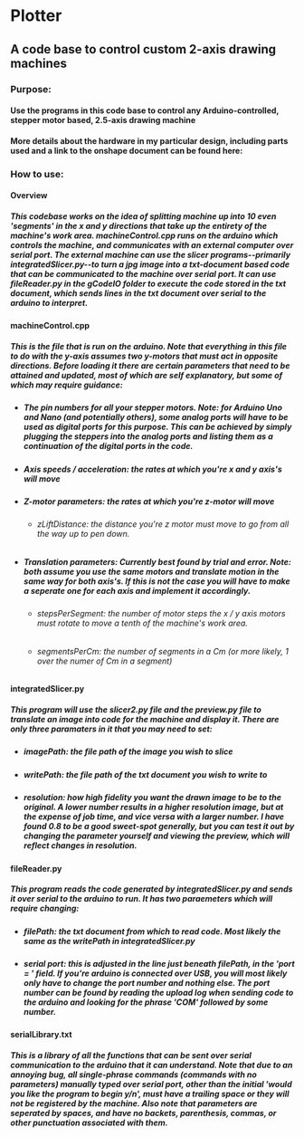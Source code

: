 # Plotter
## A code base to control custom 2-axis drawing machines

### **Purpose:**
#### Use the programs in this code base to control any Arduino-controlled, stepper motor based, 2.5-axis drawing machine
#### More details about the hardware in my particular design, including parts used and a link to the onshape document can be found here: 

### **How to use:**
#### **Overview**
##### This codebase works on the idea of splitting machine up into 10 even 'segments' in the x and y directions that take up the entirety of the machine's work area. machineControl.cpp runs on the arduino which controls the machine, and communicates with an external computer over serial port. The external machine can use the slicer programs--primarily integratedSlicer.py--to turn a jpg image into a txt-document based code that can be communicated to the machine over serial port. It can use fileReader.py in the gCodeIO folder to execute the code stored in the txt document, which sends lines in the txt document over serial to the arduino to interpret.
####
#### **machineControl.cpp**
##### This is the file that is run on the arduino. Note that everything in this file to do with the y-axis assumes two y-motors that must act in opposite directions. Before loading it there are certain parameters that need to be attained and updated, most of which are self explanatory, but some of which may require guidance:
  * ##### The pin numbers for all your stepper motors. Note: for Arduino Uno and Nano (and potentially others), some analog ports will have to be used as digital ports for this purpose. This can be achieved by simply plugging the steppers into the analog ports and listing them as a continuation of the digital ports in the code.
  * ##### Axis speeds / acceleration: the rates at which you're x and y axis's will move
  * ##### Z-motor parameters: the rates at which you're z-motor will move
    * ###### zLiftDistance: the distance you're z motor must move to go from all the way up to pen down.
  * ##### Translation parameters: Currently best found by trial and error. Note: both assume you use the same motors and translate motion in the same way for both axis's. If this is not the case you will have to make a seperate one for each axis and implement it accordingly.
    * ###### stepsPerSegment: the number of motor steps the x / y axis motors must rotate to move a tenth of the machine's work area.
    * ###### segmentsPerCm: the number of segments in a Cm (or more likely, 1 over the numer of Cm in a segment)
####   
#### **integratedSlicer.py**
##### This program will use the slicer2.py file and the preview.py file to translate an image into code for the machine and display it. There are only three paramaters in it that you may need to set:
  * ##### imagePath: the file path of the image you wish to slice
  * ##### writePath: the file path of the txt document you wish to write to
  * ##### resolution: how high fidelity you want the drawn image to be to the original. A lower number results in a higher resolution image, but at the expense of job time, and vice versa with a larger number. I have found 0.8 to be a good sweet-spot generally, but you can test it out by changing the parameter yourself and viewing the preview, which will reflect changes in resolution.
####   
#### **fileReader.py**
##### This program reads the code generated by integratedSlicer.py and sends it over serial to the arduino to run. It has two paraemeters which will require changing:
  * ##### filePath: the txt document from which to read code. Most likely the same as the writePath in integratedSlicer.py
  * ##### serial port: this is adjusted in the line just beneath filePath, in the 'port = ' field. If you're arduino is connected over USB, you will most likely only have to change the port number and nothing else. The port number can be found by reading the upload log when sending code to the arduino and looking for the phrase 'COM' followed by some number.
####   
#### **serialLibrary.txt** 
##### This is a library of all the functions that can be sent over serial communication to the arduino that it can understand. Note that due to an annoying bug, all single-phrase commands (commands with no parameters) manually typed over serial port, other than the initial 'would you like the program to begin y/n', must have a trailing space or they will not be registered by the machine. Also note that parameters are seperated by spaces, and have no backets, parenthesis, commas, or other punctuation associated with them.


